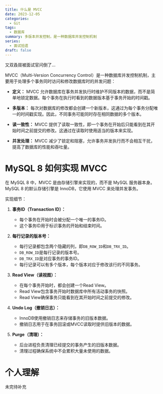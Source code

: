 ```yaml
---
title: 什么是 MVCC
date: 2023-12-05
categories:
  - Git
tags:
  - 数据库
summary: 多版本并发控制，是一种数据库并发控制机制
series:
  - 面试拾遗
draft: false
---
```

又双叒叕被面试官问倒了...

MVCC（Multi-Version Concurrency Control）是一种数据库并发控制机制，主要用于处理多个事务同时访问和修改数据库时的并发问题：

- **定义：** MVCC 允许数据库在事务并发执行时维护不同版本的数据，而不是简单地锁定数据。每个事务在执行时看到的数据版本基于事务开始的时间戳。
    
- **多版本：** 每次对数据库的修改都会创建一个新版本，这通过为每个事务分配唯一的时间戳实现。因此，不同事务可能同时存在相同数据的多个版本。
    
- **读一致性：** MVCC 提供了读取一致性，即一个事务在开始后只能看到在其开始时间之前提交的修改。这通过在读取时使用适当的版本来实现。
    
- **并发处理：** MVCC 减少了锁定和阻塞，允许事务并发执行而不会相互干扰，提高了数据库的性能和吞吐量。

# MySQL 8 如何实现 MVCC

在 MySQL 8 中，MVCC 是由存储引擎来实现的，而不是 MySQL 服务器本身。MySQL 8 的默认存储引擎是 InnoDB，它使用 MVCC 来处理并发事务。

实现细节：
1. **事务ID（Transaction ID）：**
    
    - 每个事务在开始时会被分配一个唯一的事务ID。
    - 这个事务ID用于标识事务的开始和结束时间。
2. **每行记录的版本号：**
    
    - 每行记录都包含两个隐藏的列，即`DB_ROW_ID`和`DB_TRX_ID`。
    - `DB_ROW_ID`是每行记录的版本号。
    - `DB_TRX_ID`是对应事务的事务ID。
    - 每行记录可以有多个版本，每个版本对应于修改该行的不同事务。
3. **Read View（读视图）：**
    
    - 在每个事务开始时，都会创建一个Read View。
    - Read View包含事务开始时数据库中所有活动事务的快照。
    - Read View确保事务只能看到在其开始时间之前提交的修改。
4. **Undo Log（撤销日志）：**
    
    - InnoDB使用撤销日志来存储事务的旧版本数据。
    - 撤销日志用于在事务回滚或MVCC读取时提供旧版本的数据。
5. **Purge（清理）：**
    
    - 后台进程负责清理已经提交的事务产生的旧版本数据。
    - 清理过程确保系统中不会累积大量未使用的数据。
# 个人理解

未完待补充